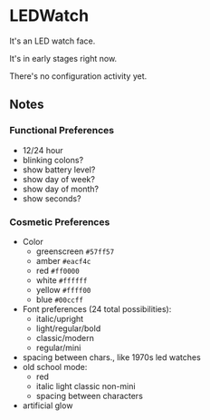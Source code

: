 # LEDWatch

It's an LED watch face.

It's in early stages right now.

There's no configuration activity yet.

## Notes

### Functional Preferences

-   12/24 hour
-   blinking colons?
-   show battery level?
-   show day of week?
-   show day of month?
-   show seconds?

### Cosmetic Preferences

-   Color
    -   greenscreen `#57ff57`
    -   amber       `#eacf4c`
    -   red         `#ff0000`
    -   white       `#ffffff`
    -   yellow      `#ffff00`
    -   blue        `#00ccff`
-   Font preferences (24 total possibilities):
    -   italic/upright
    -   light/regular/bold
    -   classic/modern
    -   regular/mini
-   spacing between chars., like 1970s led watches
-   old school mode:
    -   red
    -   italic light classic non-mini
    -   spacing between characters
-   artificial glow
